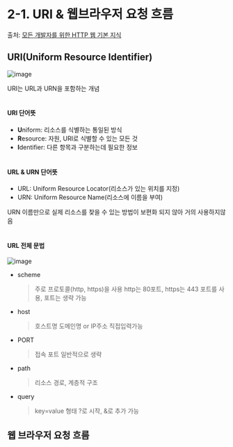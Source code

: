 # 2-1. URI & 웹브라우저 요청 흐름 
 
 출처: [모든 개발자를 위한 HTTP 웹 기본 지식](https://www.inflearn.com/course/http-%EC%9B%B9-%EB%84%A4%ED%8A%B8%EC%9B%8C%ED%81%AC/dashboard)
 
 ## URI(Uniform Resource Identifier)
 
 ![image](https://user-images.githubusercontent.com/83762364/180411003-94937626-5eda-4251-91e0-95149306f2c6.png)
 
 URI는 URL과 URN을 포함하는 개념
 <br><br>
 
 
 
 #### URI 단어뜻
  
  * **U**niform: 리소스를 식별하는 통일된 방식
  * **R**esource: 자원, URI로 식별할 수 있는 모든 것
  * **I**dentifier: 다른 항목과 구분하는데 필요한 정보
  <br><br>


  
 #### URL & URN 단어뜻
  * URL: Uniform Resource Locator(리소스가 있는 위치를 지정)
  * URN: Uniform Resource Name(리소스에 이름을 부여)

   URN 이름만으로 실제 리소스를 찾을 수 있는 방법이 보편화 되지 않아 거의 사용하지않음
   <br><br>
   
   
   
 #### URL 전체 문법
  
 ![image](https://user-images.githubusercontent.com/83762364/180412773-441fa569-1e76-4b5a-9474-543bf7b67760.png)
 
  * scheme
    > 주로 프로토콜(http, https)을 사용
    > http는 80포트, https는 443 포트를 사용, 포트는 생략 가능

  * host
    > 호스트명
    > 도메인명 or IP주소 직접입력가능

  * PORT
    > 접속 포트
    > 일반적으로 생략

  * path
    > 리소스 경로, 계층적 구조

  * query
    > key=value 형태
    > ?로 시작, &로 추가 가능

  
  ## 웹 브라우저 요청 흐름
  
  


